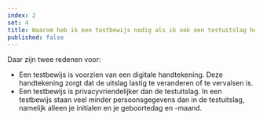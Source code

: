 ```yaml
---
index: 2
set: 4
title: Waarom heb ik een testbewijs nodig als ik ook een testuitslag heb?
published: false
---
```

Daar zijn twee redenen voor:

- Een testbewijs is voorzien van een digitale handtekening. Deze handtekening zorgt dat de uitslag lastig te veranderen of te vervalsen is. 
- Een testbewijs is privacyvriendelijker dan de testuitslag. In een testbewijs staan veel minder persoonsgegevens dan in de testuitslag, namelijk alleen je initialen en je geboortedag en -maand.
